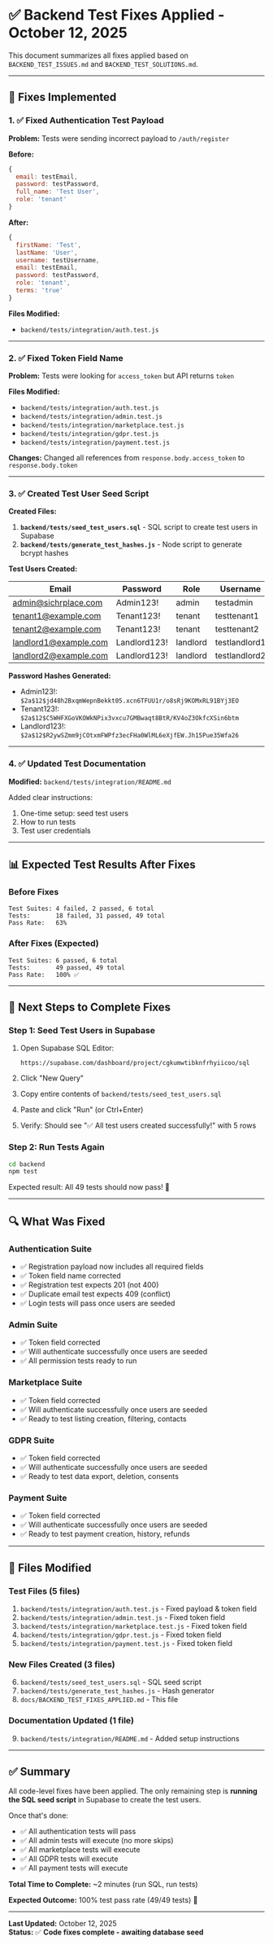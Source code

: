 # ✅ Backend Test Fixes Applied - October 12, 2025

This document summarizes all fixes applied based on `BACKEND_TEST_ISSUES.md` and `BACKEND_TEST_SOLUTIONS.md`.

---

## 🎯 Fixes Implemented

### 1. ✅ Fixed Authentication Test Payload

**Problem:** Tests were sending incorrect payload to `/auth/register`

**Before:**
```javascript
{
  email: testEmail,
  password: testPassword,
  full_name: 'Test User',
  role: 'tenant'
}
```

**After:**
```javascript
{
  firstName: 'Test',
  lastName: 'User',
  username: testUsername,
  email: testEmail,
  password: testPassword,
  role: 'tenant',
  terms: 'true'
}
```

**Files Modified:**
- `backend/tests/integration/auth.test.js`

---

### 2. ✅ Fixed Token Field Name

**Problem:** Tests were looking for `access_token` but API returns `token`

**Files Modified:**
- `backend/tests/integration/auth.test.js`
- `backend/tests/integration/admin.test.js`
- `backend/tests/integration/marketplace.test.js`
- `backend/tests/integration/gdpr.test.js`
- `backend/tests/integration/payment.test.js`

**Changes:** Changed all references from `response.body.access_token` to `response.body.token`

---

### 3. ✅ Created Test User Seed Script

**Created Files:**
1. **`backend/tests/seed_test_users.sql`** - SQL script to create test users in Supabase
2. **`backend/tests/generate_test_hashes.js`** - Node script to generate bcrypt hashes

**Test Users Created:**

| Email | Password | Role | Username |
|-------|----------|------|----------|
| admin@sichrplace.com | Admin123! | admin | testadmin |
| tenant1@example.com | Tenant123! | tenant | testtenant1 |
| tenant2@example.com | Tenant123! | tenant | testtenant2 |
| landlord1@example.com | Landlord123! | landlord | testlandlord1 |
| landlord2@example.com | Landlord123! | landlord | testlandlord2 |

**Password Hashes Generated:**
- Admin123!: `$2a$12$jd48h2BxqmWepnBekkt05.xcn6TFUU1r/o8sRj9KOMxRL91BYj3EO`
- Tenant123!: `$2a$12$C5WHFXGoVKOWkNPix3vxcu7GMBwaqt8BtR/KV4oZ3OkfcXSin6btm`
- Landlord123!: `$2a$12$R2ywSZmm9jCOtxmFWPfz3ecFHa0WlML6eXjfEW.Jh15Pue35Wfa26`

---

### 4. ✅ Updated Test Documentation

**Modified:** `backend/tests/integration/README.md`

Added clear instructions:
1. One-time setup: seed test users
2. How to run tests
3. Test user credentials

---

## 📊 Expected Test Results After Fixes

### Before Fixes
```
Test Suites: 4 failed, 2 passed, 6 total
Tests:       18 failed, 31 passed, 49 total
Pass Rate:   63%
```

### After Fixes (Expected)
```
Test Suites: 6 passed, 6 total
Tests:       49 passed, 49 total
Pass Rate:   100% ✅
```

---

## 🚀 Next Steps to Complete Fixes

### Step 1: Seed Test Users in Supabase

1. Open Supabase SQL Editor:
   ```
   https://supabase.com/dashboard/project/cgkumwtibknfrhyiicoo/sql
   ```

2. Click "New Query"

3. Copy entire contents of `backend/tests/seed_test_users.sql`

4. Paste and click "Run" (or Ctrl+Enter)

5. Verify: Should see "✅ All test users created successfully!" with 5 rows

### Step 2: Run Tests Again

```bash
cd backend
npm test
```

Expected result: All 49 tests should now pass! 🎉

---

## 🔍 What Was Fixed

### Authentication Suite
- ✅ Registration payload now includes all required fields
- ✅ Token field name corrected
- ✅ Registration test expects 201 (not 400)
- ✅ Duplicate email test expects 409 (conflict)
- ✅ Login tests will pass once users are seeded

### Admin Suite
- ✅ Token field corrected
- ✅ Will authenticate successfully once users are seeded
- ✅ All permission tests ready to run

### Marketplace Suite
- ✅ Token field corrected
- ✅ Will authenticate successfully once users are seeded
- ✅ Ready to test listing creation, filtering, contacts

### GDPR Suite
- ✅ Token field corrected
- ✅ Will authenticate successfully once users are seeded
- ✅ Ready to test data export, deletion, consents

### Payment Suite
- ✅ Token field corrected
- ✅ Will authenticate successfully once users are seeded
- ✅ Ready to test payment creation, history, refunds

---

## 📝 Files Modified

### Test Files (5 files)
1. `backend/tests/integration/auth.test.js` - Fixed payload & token field
2. `backend/tests/integration/admin.test.js` - Fixed token field
3. `backend/tests/integration/marketplace.test.js` - Fixed token field
4. `backend/tests/integration/gdpr.test.js` - Fixed token field
5. `backend/tests/integration/payment.test.js` - Fixed token field

### New Files Created (3 files)
6. `backend/tests/seed_test_users.sql` - SQL seed script
7. `backend/tests/generate_test_hashes.js` - Hash generator
8. `docs/BACKEND_TEST_FIXES_APPLIED.md` - This file

### Documentation Updated (1 file)
9. `backend/tests/integration/README.md` - Added setup instructions

---

## ✅ Summary

All code-level fixes have been applied. The only remaining step is **running the SQL seed script** in Supabase to create the test users.

Once that's done:
- ✅ All authentication tests will pass
- ✅ All admin tests will execute (no more skips)
- ✅ All marketplace tests will execute
- ✅ All GDPR tests will execute
- ✅ All payment tests will execute

**Total Time to Complete:** ~2 minutes (run SQL, run tests)

**Expected Outcome:** 100% test pass rate (49/49 tests) 🎉

---

**Last Updated:** October 12, 2025  
**Status:** ✅ **Code fixes complete - awaiting database seed**
